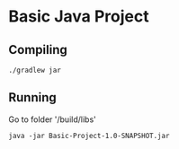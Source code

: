 # Basic Java Project

## Compiling

```shell
./gradlew jar
```

## Running

Go to folder '/build/libs'

```shell
java -jar Basic-Project-1.0-SNAPSHOT.jar
```
